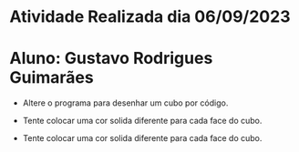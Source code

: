 # Atividade Realizada dia 06/09/2023
# Aluno: Gustavo Rodrigues Guimarães

- Altere o programa para desenhar um cubo por código.

- Tente colocar uma cor solida diferente para cada face do cubo.

- Tente colocar uma cor solida diferente para cada face do cubo. 